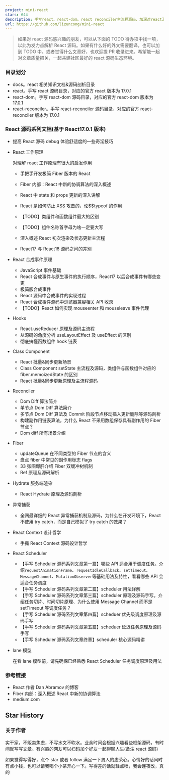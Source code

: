 ```yaml
---
project: mini-react
stars: 644
description: 手写react、react-dom、react reconciler主流程源码，加深对react源码的理解。包括fiber，合成事件，hooks实现原理，dom diff，reconciliation，scheduler等
url: https://github.com/lizuncong/mini-react
---
```


> 如果对 react 源码感兴趣的朋友，可以从下面的 TODO 待办项中找一项，以此为发力点解析 React 源码。如果有什么好的外文需要翻译，也可以加到 TODO 中。或者觉得什么文章好，也欢迎提 PR 收录进来。希望能一起对文章质量把关，一起共建社区最好的 react 源码生态环境。

### 目录划分

-   docs。react 相关知识文档&源码剖析目录
-   react。手写 react 源码目录，对应的官方 react 版本为 17.0.1
-   react-dom。手写 react-dom 源码目录，对应的官方 react-dom 版本为 17.0.1
-   react-reconciler。手写 react-reconciler 源码目录，对应的官方 react-reconciler 版本为 17.0.1

### React 源码系列文档(基于 React17.0.1 版本)

-   提高 React 源码 debug 体验舒适度的一些奇淫技巧
    
-   React 工作原理
    
    对理解 react 工作原理有很大的启发作用
    
    -   手把手开发极简 Fiber 版本的 React
        
    -   Fiber 内部：React 中新的协调算法的深入概述
        
    -   React 中 state 和 props 更新的深入讲解
        
    -   React 是如何防止 XSS 攻击的，论$$typeof 的作用
        
    -   【TODO】类组件和函数组件最大的区别
        
    -   【TODO】组件名称首字母为啥一定要大写
        
    -   深入概述 React 初次渲染及状态更新主流程
        
    -   React17 与 React18 源码之间的差别
        
-   React 合成事件原理
    
    -   JavaScript 事件基础
    -   React 合成事件与原生事件的执行顺序，React17 以后合成事件有哪些变更
    -   极简版合成事件
    -   React 源码中合成事件的实现过程
    -   React 合成事件源码中浏览器兼容相关 API 收录
    -   【TODO】React 如何实现 mouseenter 和 mouseleave 事件代理
-   Hooks
    
    -   React.useReducer 原理及源码主流程
    -   从源码的角度分析 useLayoutEffect 及 useEffect 的区别
    -   彻底搞懂函数组件 hook 链表
-   Class Component
    
    -   React 批量&同步更新场景
    -   Class Component setState 主流程及源码，类组件与函数组件对应的 fiber.memoizedState 的区别
    -   React 批量&同步更新原理及主流程源码
-   Reconciler
    
    -   Dom Diff 算法简介
    -   单节点 Dom Diff 算法简介
    -   多节点 Dom Diff 算法及 Commit 阶段节点移动插入更新删除等源码剖析
    -   构建副作用链表算法，为什么 React 不采用数组保存具有副作用的 Fiber 节点？
    -   Dom diff 所有场景介绍
-   Fiber
    
    -   updateQueue 在不同类型的 Fiber 节点的含义
    -   盘点 fiber 中常见的副作用标志 flags
    -   33 张图爆肝介绍 Fiber 双缓冲树机制
    -   Ref 原理及源码解析
-   Hydrate 服务端渲染
    
    -   React Hydrate 原理及源码剖析
-   异常捕获
    
    -   全网最详细的 React 异常捕获机制及源码，为什么在开发环境下，React 不使用 try catch，而是自己模拟了 try catch 的效果？
-   React Context 设计哲学
    
    -   手撕 React Context 源码设计哲学
-   React Scheduler
    
    -   【手写 Scheduler 源码系列文章第一篇】哪些 API 适合用于调度任务。介绍`requestAnimationFrame`、`requestIdleCallback`、`setTimeout`、`MessageChannel`、`MutationObserver`等基础用法及特性，看看哪些 API 会适合任务调度
    -   【手写 Scheduler 源码系列文章第二篇】scheduler 用法详解
    -   【手写 Scheduler 源码系列文章第三篇】scheduler 原理及源码手写。介绍任务切片、时间切片原理、为什么使用 Message Channel 而不是 setTimeout 等调度任务？
    -   【手写 Scheduler 源码系列文章第四篇】scheduer 优先级调度原理及源码手写
    -   【手写 Scheduler 源码系列文章第五篇】scheduer 延迟任务原理及源码手写
    -   【手写 Scheduler 源码系列文章终章】scheduler 核心源码精讲
-   lane 模型
    
    在看 lane 模型前，请先确保已经熟悉 React Scheduler 任务调度原理及用法
    

### 参考链接

-   React 作者 Dan Abramov 的博客
-   Fiber 内部：深入概述 React 中新的协调算法
-   medium.com

Star History
------------

### 关于作者

实干家，不贩卖焦虑，不写水文不吹水。业余时间会根据兴趣看些框架源码，有时间就写写文章。有兴趣的网友可以扫码加个好友一起聊聊人生(备注 react 源码)

如果觉得写得好，点个 star 或者 follow 满足一下男人的虚荣心。心情好的话同时有点小钱，也可以请我喝个小茶开心一下。写得差的话就轻点喷，我会连夜改，真的
